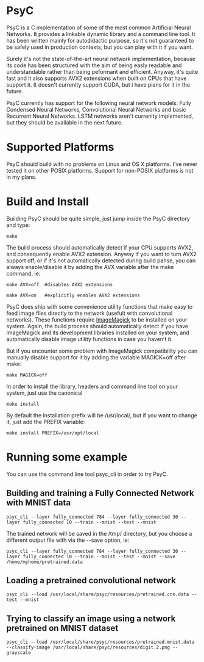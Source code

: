 PsyC
===

PsyC is a C implementation of some of the most common Artificial Neural Networks.
It provides a linkable dynamic library and a command line tool.
It has been written mainly for autodidactic purpose, so it's not guaranteed to 
be safely used in production contexts, but you can play with it if you want.

Surely it's not the state-of-the-art neural network implementation, because its 
code has been structured with the aim of being easly readable and 
understandable rather than being peformant and efficient.
Anyway, it's quite fast and it also supports AVX2 extensions when built on 
CPUs that have support it.
It doesn't currenlty support CUDA, but i have plans for it in the future.

PsyC currently has support for the following neural network models:
Fully Condensed Neural Networks, Convolutional Neural Networks and basic 
Recurrent Neural Networks.
LSTM networks aren't currenlty implemented, but they should be available in 
the next future.

Supported Platforms
===

PsyC should build with no problems on Linux and OS X platforms.
I've never tested it on other POSIX platforms.
Support for non-POSIX platforms is not in my plans.

Build and Install
===

Building PsyC should be quite simple, just jump inside the PsyC directory and 
type:

    make

The build process should automatically detect if your CPU supports AVX2, and 
consequently enable AVX2 extension.
Anyway if you want to turn AVX2 support off, or if it's not automatically 
detected during build pahse, you can always enable/disable it by adding 
the AVX variable after the make command, ie:

    make AVX=off  #disables AVX2 extensions

    make AVX=on   #explicitly enables AVX2 extensions

PsyC does ship with some convenience utility functions that make easy 
to feed image files directly to the network (usefult with convolutional networks).
These functions require [ImageMagick](https://www.imagemagick.org/script/index.php) to be installed on your system.
Again, the build process should automatically detect if you have ImageMagick 
and its development libraries installed on your system, and automatically 
disable image utility functions in case you haven't it.

But if you encounter some problem with ImageMagick compatibility you can 
manually disable support for it by adding the variable MAGICK=off after make:

    make MAGICK=off

In order to install the library, headers and command line tool on your system,
just use the canonical 

    make install

By default the installation prefix will be /usr/local/, but if you want to 
change it, just add the PREFIX variable:

    make install PREFIX=/usr/opt/local

Running some example
===

You can use the command line tool psyc\_cli in order to try PsyC.

Building and training a Fully Connected Network with MNIST data
---

    psyc_cli --layer fully_connected 784 --layer fully_connected 30 --layer fully_connected 10 --train --mnist --test --mnist

The trained network will be saved in the /tmp/ directory, but you choose a different 
output file with via the --save option, ie:

    psyc_cli --layer fully_connected 784 --layer fully_connected 30 --layer fully_connected 10 --train --mnist --test --mnist --save /home/myhome/pretrained.data

Loading a pretrained convolutional network
---

    psyc_cli --load /usr/local/share/psyc/resources/pretrained.cnn.data --test --mnist

Trying to classify an image using a network pretrained on MNIST dataset
---

    psyc_cli --load /usr/local/share/psyc/resources/pretrained.mnist.data --classify-image /usr/local/share/psyc/resources/digit.2.png --grayscale










